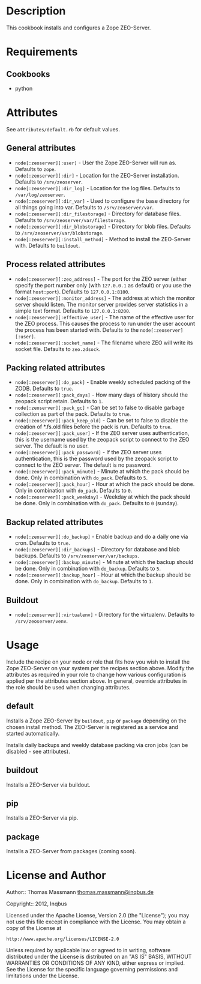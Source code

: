 Description
===========

This cookbook installs and configures a Zope ZEO-Server.

Requirements
============

Cookbooks
---------

- python


Attributes
==========

See `attributes/default.rb` for default values.

General attributes
------------------

* `node[:zeoserver][:user]` - User the Zope ZEO-Server will run as. Defaults
  to `zope`.
* `node[:zeoserver][:dir]` - Location for the ZEO-Server installation. Defaults
  to `/srv/zeoserver`.
* `node[:zeoserver][:dir_log]` - Location for the log files. Defaults to
  `/var/log/zeoserver`.
* `node[:zeoserver][:dir_var]` - Used to configure the base directory for all
  things going into var. Defaults to `/srv/zeoserver/var`.
* `node[:zeoserver][:dir_filestorage]` - Directory for database files. Defaults
  to `/srv/zeoserver/var/filestorage`.
* `node[:zeoserver][:dir_blobstorage]` - Directory for blob files. Defaults to
  `/srv/zeoserver/var/blobstorage`.
* `node[:zeoserver][:install_method]` - Method to install the ZEO-Server with.
  Defaults to `buildout`.

Process related attributes
--------------------------

* `node[:zeoserver][:zeo_address]` - The port for the ZEO server (either
  specify the port number only (with `127.0.0.1` as default) or you use the
  format `host:port`). Defaults to `127.0.0.1:8100`.
* `node[:zeoserver][:monitor_address]` - The address at which the monitor
  server should listen. The monitor server provides server statistics in a
  simple text format. Defaults to `127.0.0.1:8200`.
* `node[:zeoserver][:effective_user]` - The name of the effective user for the
  ZEO process. This causes the process to run under the user account the
  process has been started with. Defaults to the `node[:zeoserver][:user]`.
* `node[:zeoserver][:socket_name]` - The filename where ZEO will write its
  socket file. Defaults to `zeo.zdsock`.

Packing related attributes
--------------------------

* `node[:zeoserver][:do_pack]` - Enable weekly scheduled packing of the ZODB.
  Defaults to `true`.
* `node[:zeoserver][:pack_days]` - How many days of history should the zeopack
  script retain. Defaults to `1`.
* `node[:zeoserver][:pack_gc]` - Can be set to false to disable garbage
  collection as part of the pack. Defaults to `true`.
* `node[:zeoserver][:pack_keep_old]` - Can be set to false to disable the
  creation of *.fs.old files before the pack is run. Defaults to `true`.
* `node[:zeoserver][:pack_user]` - If the ZEO server uses authentication, this
  is the username used by the zeopack script to connect to the ZEO server. The
  default is no user.
* `node[:zeoserver][:pack_password]` - If the ZEO server uses authentication,
  this is the password used by the zeopack script to connect to the ZEO server.
  The default is no password.
* `node[:zeoserver][:pack_minute]` - Minute at which the pack should be done.
  Only in combination with `do_pack`. Defaults to `5`.
* `node[:zeoserver][:pack_hour]` - Hour at which the pack should be done. Only
  in combination with `do_pack`. Defaults to `0`.
* `node[:zeoserver][:pack_weekday]` - Weekday at which the pack should be done.
  Only in combination with `do_pack`. Defaults to `0` (sunday).

Backup related attributes
-------------------------

* `node[:zeoserver][:do_backup]` - Enable backup and do a daily one via cron.
  Defaults to `true`.
* `node[:zeoserver][:dir_backups]` - Directory for database and blob backups.
  Defaults to `/srv/zeoserver/var/backups`.
* `node[:zeoserver][:backup_minute]` - Minute at which the backup should be
  done. Only in combination with `do_backup`. Defaults to `5`.
* `node[:zeoserver][:backup_hour]` - Hour at which the backup should be done.
  Only in combination with `do_backup`. Defaults to `1`.

Buildout
--------

* `node[:zeoserver][:virtualenv]` - Directory for the virtualenv. Defaults to
  `/srv/zeoserver/venv`.


Usage
=====

Include the recipe on your node or role that fits how you wish to install the
Zope ZEO-Server on your system per the recipes section above. Modify the
attributes as required in your role to change how various configuration is
applied per the attributes section above. In general, override attributes in
the role should be used when changing attributes.

default
-------

Installs a Zope ZEO-Server by `buildout`, `pip` or `package` depending on the
chosen install method. The ZEO-Server is registered as a service and started
automatically.

Installs daily backups and weekly database packing via cron jobs (can be
disabled - see attributes).

buildout
--------

Installs a ZEO-Server via buildout.

pip
---

Installs a ZEO-Server via pip.

package
-------

Installs a ZEO-Server from packages (coming soon).


License and Author
==================

Author:: Thomas Massmann <thomas.massmann@inqbus.de>

Copyright:: 2012, Inqbus

Licensed under the Apache License, Version 2.0 (the "License");
you may not use this file except in compliance with the License.
You may obtain a copy of the License at

    http://www.apache.org/licenses/LICENSE-2.0

Unless required by applicable law or agreed to in writing, software
distributed under the License is distributed on an "AS IS" BASIS,
WITHOUT WARRANTIES OR CONDITIONS OF ANY KIND, either express or implied.
See the License for the specific language governing permissions and
limitations under the License.

